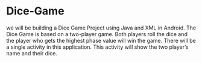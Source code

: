 # Dice-Game
we will be building a Dice Game Project using Java and XML in Android. The Dice Game is based on a two-player game. Both players roll the dice and the player who gets the highest phase value will win the game. There will be a single activity in this application. This activity will show the two player’s name and their dice. 
